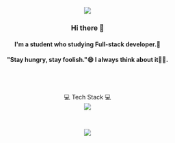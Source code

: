 <div align=center>
  
<img src="https://capsule-render.vercel.app/api?type=wave&color=auto&height=300&section=header&text=Kyung%20Ho&fontSize=90" />


  
### Hi there 👋 
#### I'm a student who studying Full-stack developer.🌱
#### "Stay hungry, stay foolish."😄 I always think about it🐱‍👤.
<br><br><br>
💻 Tech Stack 💻
  <br>
<img src="https://img.shields.io/badge/Java-Green?style=flat-square&logo=Java&logoColor=white" /> 

  
<br>
  
![](https://readme-stickers.vercel.app/api/kodeveloper?name=KyungHo)
  
</div>


<!--
Here are some ideas to get you started:

- 🔭 I’m currently working on ...
- 🌱 I’m currently learning ...
- 👯 I’m looking to collaborate on ...
- 🤔 I’m looking for help with ...
- 💬 Ask me about ...
- 📫 How to reach me: ...
- 😄 Pronouns: ...
- ⚡ Fun fact: ...
-->

